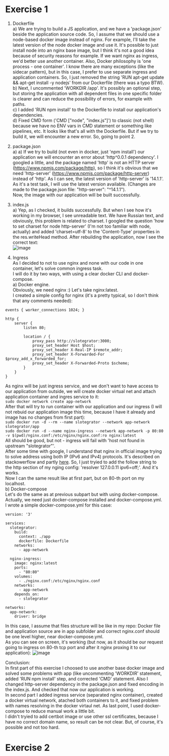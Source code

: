 # Exercise 1

1. Dockerfile<br>
a) We are trying to build a JS application, and we have a 'package.json' beside the application source code. So, I assume that we should use a node-based docker image instead of nginx. For example, I'll take the latest version of the node docker image and use it. It's possible to just install node into an nginx base image, but I think it's not a good idea because of security reasons for example. If we want nginx as ingress, we'd better use another container. Also, Docker philosophy is 'one process - one container'. I know there are many exceptions (like the sidecar pattern), but in this case, I prefer to use separate ingress and application containers. So, I just removed the string 'RUN apt-get update && apt-get install -y nodejs' from our Dockerfile (there was a typo BTW).<br>
b) Next, I uncommented 'WORKDIR /app'. It's possibly an optional step, but storing the application with all dependent files in one specific folder is clearer and can reduce the possibility of errors, for example with paths.<br>
c) I added 'RUN npm install' to the Dockerfile to install our application's dependencies.<br>
d) Fixed CMD form ('CMD ["node", "index.js"]') to classic (not shell) because we have no ENV vars in CMD statement or something like pipelines, etc. It looks like that's all with the Dockerfile. But if we try to build it, we will encounter a new error. So, going to point 2.<br>

2. package.json<br>
a) a) If we try to build (not even in docker, just 'npm install') our application we will encounter an error about 'http^0.0.1 dependency'. I googled a little, and the package named 'http' is not an HTTP server (https://www.npmjs.com/package/http), so I think it's obvious that we need 'http-server' (https://www.npmjs.com/package/http-server) instead of 'http'. As I can see, the latest version of 'http-server' is '14.1.1'. As it's a test task, I will use the latest version available. (Changes are made to the package.json file: "http-server": "^14.1.1").<br>
Now, the image with our application will be built successfully.<br>
3. index.js<br>
a) Yep, as I checked, it builds successfully. But when I see how it's working in my browser, I see unreadable text. We have Russian text, and obviously, this problem is related to charset. I googled the question 'how to set charset for node http-server' (I'm not too familiar with node, actually) and added 'charset=utf-8' to the 'Content-Type' properties in the res.writeHead method. After rebuilding the application, now I see the correct text:<br>
![image](https://github.com/Slonskiy/slotegrator-test/assets/101737363/75a307dd-8ea6-4c36-b714-f92fb39b8d92)

4. Ingress<br>
As I decided to not to use nginx and none with our code in one container, let's solve common ingress task.<br>
I will do it by two ways, with using a clear docker CLI and docker-compose.<br>
a) Docker engine.<br>
Obviously, we need nginx :) Let's take nginx:latest.<br>
I created a simple config for nginx (it's a pretty typical, so I don't think that any comments needed):<br>
```
events { worker_connections 1024; }

http {
    server {
        listen 80;

        location / {
            proxy_pass http://slotegrator:3000;
            proxy_set_header Host $host;
            proxy_set_header X-Real-IP $remote_addr;
            proxy_set_header X-Forwarded-For $proxy_add_x_forwarded_for;
            proxy_set_header X-Forwarded-Proto $scheme;
        }
    }
}
```
As nginx will be just ingress service, and we don't want to have access to our application from outside, we will create docker virtual net and attach application container and ingres service to it:<br>
`sudo docker network create app-network`<br>
After that will try to run container with our application and our ingress (I will not rebuid our application image this time, because I have it already and image has no changes from first part):<br>
`sudo docker run -d --rm --name slotegrator --network app-network slotegrator/app`<br>
`sudo docker run -d --name nginx-ingress --network app-network -p 80:80 -v $(pwd)/nginx.conf:/etc/nginx/nginx.conf:ro nginx:latest`<br>
All should be good, but not - ingress will fail with 'host not found in upstream "slotegrator"'.<br>
After some time with google, I understand that nginx in official image trying to solve address using both IP (IPv6 and IPv4) protocols. It's described on stackowerflow and partly [here](https://nginx.org/en/docs/http/ngx_http_core_module.html#resolver). So, I just tryied to add the follow string to the http section of my nging config: 'resolver 127.0.0.11 ipv6=off;'. And it's works.<br>
Now I can the same result like at first part, but on 80-th port on my localhost.<br>
b) Docker-compose<br>
Let's do the same as at previous subpart but with using docker-compose.<br>
Actually, we need just docker-compose installed and docker-compose.yml.<br>
I wrote a simple docker-compose.yml for this case:<br>
```
version: '3'

services:
  slotegrator:
    build:
      context: ./app
      dockerfile: Dockerfile
    networks:
      - app-network
  
  nginx-ingress:
    image: nginx:latest
    ports:
      - "80:80"
    volumes:
      - ./nginx.conf:/etc/nginx/nginx.conf
    networks:
      - app-network
    depends_on:
      - slotegrator

networks:
  app-network:
    driver: bridge
```
In this case, I assume that files structure will be like in my repo: Docker file and application source are in app subfolder and correct nginx.conf should be one level higher, near docker-compose.yml.<br>
As you can see on screen, it's working (but now, as it should be our request going to ingress on 80-th tcp port and after it nginx proxing it to our application):
![image](https://github.com/Slonskiy/slotegrator-test/assets/101737363/23afe334-3db9-41a1-a255-a5058b059984)

Conclusion:<br>
In first part of this exercise I choosed to use another base docker image and solved some problems with app (like uncommenting 'WORKDIR' statement, added 'RUN npm install' step, and corrected 'CMD' statement. Also I changed http-server dependency in the package.json and fixed encoding in the index.js. And checked that now our application is working.<br>
In second part I added ingress service (separated nginx container), created a docker virtual network, atached both containers to it, and fixed problem with names resolving in the docker virtaul net.
As last point, I used docker-compose to reduce manual work a little bit.<br>
I didn't tryied to add certbot image or use other ssl certificates, because I have no correct domain name, so result can be not clear. But, of course, it's possible and not too hard.<br>

 # Exercise 2



